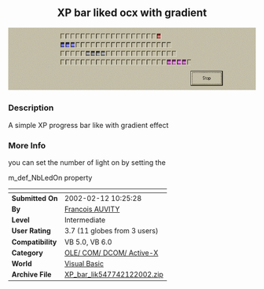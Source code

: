 ﻿<div align="center">

## XP bar liked ocx with gradient

<img src="PIC2002213830199802.gif">
</div>

### Description

A simple XP progress bar like with gradient effect
 
### More Info
 
you can set the number of light on by setting the

m_def_NbLedOn property


<span>             |<span>
---                |---
**Submitted On**   |2002-02-12 10:25:28
**By**             |[Francois AUVITY](https://github.com/Planet-Source-Code/PSCIndex/blob/master/ByAuthor/francois-auvity.md)
**Level**          |Intermediate
**User Rating**    |3.7 (11 globes from 3 users)
**Compatibility**  |VB 5\.0, VB 6\.0
**Category**       |[OLE/ COM/ DCOM/ Active\-X](https://github.com/Planet-Source-Code/PSCIndex/blob/master/ByCategory/ole-com-dcom-active-x__1-29.md)
**World**          |[Visual Basic](https://github.com/Planet-Source-Code/PSCIndex/blob/master/ByWorld/visual-basic.md)
**Archive File**   |[XP\_bar\_lik547742122002\.zip](https://github.com/Planet-Source-Code/francois-auvity-xp-bar-liked-ocx-with-gradient__1-31727/archive/master.zip)








